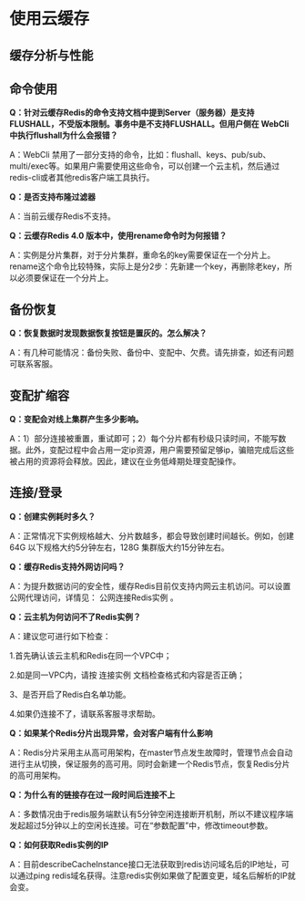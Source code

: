 # 使用云缓存


## 缓存分析与性能




## 命令使用

**Q：针对云缓存Redis的命令支持文档中提到Server（服务器）是支持FLUSHALL，不受版本限制。事务中是不支持FLUSHALL。但用户侧在 WebCli 中执行flushall为什么会报错？**

A：WebCli 禁用了一部分支持的命令，比如：flushall、keys、pub/sub、multi/exec等。如果用户需要使用这些命令，可以创建一个云主机，然后通过redis-cli或者其他redis客户端工具执行。

**Q：是否支持布隆过滤器**

A：当前云缓存Redis不支持。

**Q：云缓存Redis 4.0 版本中，使用rename命令时为何报错？**

A：实例是分片集群，对于分片集群，重命名的key需要保证在一个分片上。rename这个命令比较特殊，实际上是分2步：先新建一个key，再删除老key，所以必须要保证在一个分片上。


## 备份恢复

**Q：恢复数据时发现数据恢复按钮是置灰的。怎么解决？**

A：有几种可能情况：备份失败、备份中、变配中、欠费。请先排查，如还有问题可联系客服。


## 变配扩缩容

**Q：变配会对线上集群产生多少影响。**

A：1）部分连接被重置，重试即可；2）每个分片都有秒级只读时间，不能写数据。此外，变配过程中会占用一定ip资源，用户需要预留足够ip，骗赔完成后这些被占用的资源将会释放。因此，建议在业务低峰期处理变配操作。



## 连接/登录

**Q：创建实例耗时多久？**

A：正常情况下实例规格越大、分片数越多，都会导致创建时间越长。例如，创建 64G 以下规格大约5分钟左右，128G 集群版大约15分钟左右。

**Q：缓存Redis支持外网访问吗？**

A：为提升数据访问的安全性，缓存Redis目前仅支持内网云主机访问。可以设置公网代理访问，详情见： 公网连接Redis实例 。

**Q：云主机为何访问不了Redis实例？**

A：建议您可进行如下检查：

1.首先确认该云主机和Redis在同一个VPC中；

2.如是同一VPC内，请按 连接实例 文档检查格式和内容是否正确；

3、是否开启了Redis白名单功能。

4.如果仍连接不了，请联系客服寻求帮助。

**Q：如果某个Redis分片出现异常，会对客户端有什么影响**

A：Redis分片采用主从高可用架构，在master节点发生故障时，管理节点会自动进行主从切换，保证服务的高可用。同时会新建一个Redis节点，恢复Redis分片的高可用架构。

**Q：为什么有的链接存在过一段时间后连接不上**

A：多数情况由于redis服务端默认有5分钟空闲连接断开机制，所以不建议程序端发起超过5分钟以上的空闲长连接。可在“参数配置”中，修改timeout参数。

**Q：如何获取Redis实例的IP**

A：目前describeCacheInstance接口无法获取到redis访问域名后的IP地址，可以通过ping redis域名获得。注意redis实例如果做了配置变更，域名后解析的IP就会变。


